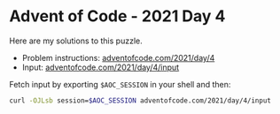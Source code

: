 # Advent of Code - 2021 Day 4
Here are my solutions to this puzzle.

* Problem instructions: [adventofcode.com/2021/day/4](https://adventofcode.com/2021/day/4)
* Input: [adventofcode.com/2021/day/4/input](https://adventofcode.com/2021/day/4/input)

Fetch input by exporting `$AOC_SESSION` in your shell and then:
```bash
curl -OJLsb session=$AOC_SESSION adventofcode.com/2021/day/4/input
```
